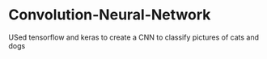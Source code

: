 # Convolution-Neural-Network
USed tensorflow and keras to create a CNN to classify pictures of cats and dogs 
